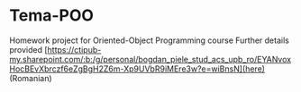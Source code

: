 # Tema-POO

Homework project for Oriented-Object Programming course
Further details provided [https://ctipub-my.sharepoint.com/:b:/g/personal/bogdan_piele_stud_acs_upb_ro/EYANvoxHocBEvXbrczf6eZgBgH2Z6m-Xp9UVbR9iMEre3w?e=wiBnsN](here) (Romanian)
